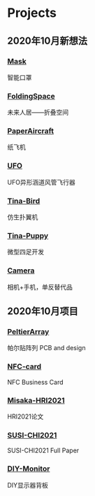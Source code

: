 # Projects



## 2020年10月新想法

### [Mask](https://github.com/TingliangZhang/Mask)

智能口罩

### [FoldingSpace](https://github.com/TingliangZhang/FoldingSpace)

未来人居——折叠空间

### [PaperAircraft](https://github.com/TingliangZhang/PaperAircraft)

纸飞机

### [UFO](https://github.com/TingliangZhang/UFO)

UFO异形涵道风管飞行器

### [Tina-Bird](https://github.com/TingliangZhang/Tina-Bird)

仿生扑翼机

### [Tina-Puppy](https://github.com/TingliangZhang/Tina-Puppy)

微型四足开发

### [Camera](https://github.com/TingliangZhang/Camera)

相机+手机，单反替代品

## 2020年10月项目

### [PeltierArray](https://github.com/TingliangZhang/PeltierArray)

帕尔贴阵列 PCB and design

### [NFC-card](https://github.com/TingliangZhang/NFC-card)

NFC Business Card

### [Misaka-HRI2021](https://github.com/TingliangZhang/Misaka-HRI2021)

HRI2021论文

### [SUSI-CHI2021](https://github.com/TingliangZhang/SUSI-CHI2021)

SUSI-CHI2021 Full Paper

### [DIY-Monitor](https://github.com/TingliangZhang/DIY-Monitor)

DIY显示器背板